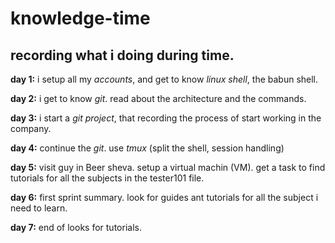 # knowledge-time #

## recording what i doing during time. ##

__day 1:__ i setup all my _accounts_, and get to know _linux shell_, the babun shell.

__day 2:__ i get to know _git_. read about the architecture and the commands.

__day 3:__ i start a _git project_, that recording the process of start working in the company.  

__day 4:__ continue the _git_. use _tmux_ (split the shell, session handling)

__day 5:__ visit guy in Beer sheva. setup a virtual machin (VM). get a task to find tutorials for all the subjects in the tester101 file.

__day 6:__ first sprint summary. look for guides ant tutorials for all the subject i need to learn.

__day 7:__ end of looks for tutorials. 

